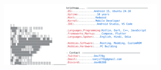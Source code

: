 <a href="https://github.com/dev778g-me">
  <picture>
    <source media="(prefers-color-scheme: dark)" srcset="https://github.com/dev778g-me/dev778g-me/blob/2c4ec494d649a62fb9264f90f797ba1d6b47c608/dark_mode.svg">
    <img alt="GitHub Profile README" src="https://github.com/dev778g-me/dev778g-me/blob/fa4c0fc4a2d89877fe4d7cd7d0cfa605e32ea1ba/light_mode.svg">
  </picture>
</a>
